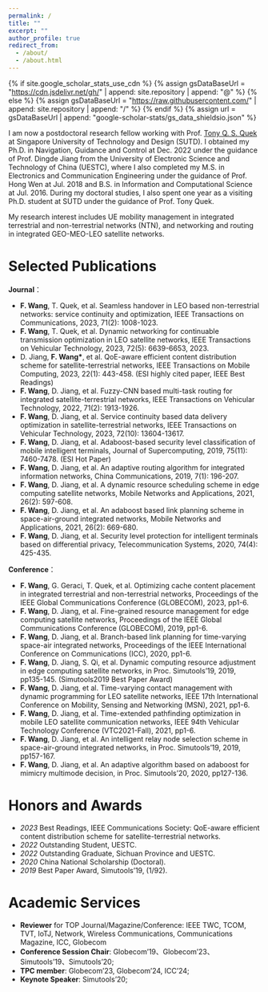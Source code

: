 ```yaml
---
permalink: /
title: ""
excerpt: ""
author_profile: true
redirect_from: 
  - /about/
  - /about.html
---
```


{% if site.google_scholar_stats_use_cdn %}
{% assign gsDataBaseUrl = "https://cdn.jsdelivr.net/gh/" | append: site.repository | append: "@" %}
{% else %}
{% assign gsDataBaseUrl = "https://raw.githubusercontent.com/" | append: site.repository | append: "/" %}
{% endif %}
{% assign url = gsDataBaseUrl | append: "google-scholar-stats/gs_data_shieldsio.json" %}

<span class='anchor' id='about-me'></span>

I am now a postdoctoral research fellow working with Prof. [Tony Q. S. Quek](https://people.sutd.edu.sg/~tonyquek/) at Singapore University of Technology and Design (SUTD). I obtained my Ph.D. in Navigation, Guidance and Control at Dec. 2022 under the guidance of Prof. Dingde Jiang from the University of Electronic Science and Technology of China (UESTC), where I also completed my M.S. in Electronics and Communication Engineering under the guidance of Prof. Hong Wen at Jul. 2018 and B.S. in Information and Computational Science at Jul. 2016. During my doctoral studies, I also spent one year as a visiting Ph.D. student at SUTD under the guidance of Prof. Tony Quek.

My research interest includes UE mobility management in integrated terrestrial and non-terrestrial networks (NTN), and networking and routing in integrated GEO-MEO-LEO satellite networks. 


# Selected Publications 

**Journal**：
- **F. Wang**, T. Quek, et al. Seamless handover in LEO based non-terrestrial networks: service continuity and optimization, IEEE Transactions on Communications, 2023, 71(2): 1008-1023.
- **F. Wang**, T. Quek, et al. Dynamic networking for continuable transmission optimization in LEO satellite networks, IEEE Transactions on Vehicular Technology, 2023, 72(5): 6639-6653, 2023.
- D. Jiang, **F. Wang\***, et al. QoE-aware efficient content distribution scheme for satellite-terrestrial networks, IEEE Transactions on Mobile Computing, 2023, 22(1): 443-458. (ESI highly cited paper, IEEE Best Readings)
- **F. Wang**, D. Jiang, et al. Fuzzy-CNN based multi-task routing for integrated satellite-terrestrial networks, IEEE Transactions on Vehicular Technology, 2022, 71(2): 1913-1926.
- **F. Wang**, D. Jiang, et al. Service continuity based data delivery optimization in satellite-terrestrial networks, IEEE Transactions on Vehicular Technology, 2023, 72(10): 13604-13617.
- **F. Wang**, D. Jiang, et al. Adaboost-based security level classification of mobile intelligent terminals, Journal of Supercomputing, 2019, 75(11): 7460-7478. (ESI Hot Paper)
- **F. Wang**, D. Jiang, et al. An adaptive routing algorithm for integrated information networks, China Communications, 2019, 7(1): 196-207.
- **F. Wang**, D. Jiang, et al. A dynamic resource scheduling scheme in edge computing satellite networks, Mobile Networks and Applications, 2021, 26(2): 597-608.
- **F. Wang**, D. Jiang, et al. An adaboost based link planning scheme in space-air-ground integrated networks, Mobile Networks and Applications, 2021, 26(2): 669-680.
- **F. Wang**, D. Jiang, et al. Security level protection for intelligent terminals based on differential privacy, Telecommunication Systems, 2020, 74(4): 425-435.

**Conference**：
- **F. Wang**, G. Geraci, T. Quek, et al. Optimizing cache content placement in integrated terrestrial and non-terrestrial networks, Proceedings of the IEEE Global Communications Conference (GLOBECOM), 2023, pp1-6.
- **F. Wang**, D. Jiang, et al. Fine-grained resource management for edge computing satellite networks, Proceedings of the IEEE Global Communications Conference (GLOBECOM), 2019, pp1-6.
- **F. Wang**, D. Jiang, et al. Branch-based link planning for time-varying space-air integrated networks, Proceedings of the IEEE International Conference on Communications (ICC), 2020, pp1-6.
- **F. Wang**, D. Jiang, S. Qi, et al. Dynamic computing resource adjustment in edge computing satellite networks, in Proc. Simutools’19, 2019, pp135-145. (Simutools2019 Best Paper Award)
- **F. Wang**, D. Jiang, et al. Time-varying contact management with dynamic programming for LEO satellite networks, IEEE 17th International Conference on Mobility, Sensing and Networking (MSN), 2021, pp1-6.
- **F. Wang**, D. Jiang, et al. Time-extended pathfinding optimization in mobile LEO satellite communication networks, IEEE 94th Vehicular Technology Conference (VTC2021-Fall), 2021, pp1-6.
- **F. Wang**, D. Jiang, et al. An intelligent relay node selection scheme in space-air-ground integrated networks, in Proc. Simutools’19, 2019, pp157-167.
- **F. Wang**, D. Jiang, et al. An adaptive algorithm based on adaboost for mimicry multimode decision, in Proc. Simutools’20, 2020, pp127-136.


# Honors and Awards
- *2023* Best Readings, IEEE Communications Society: QoE-aware efficient content distribution scheme for satellite-terrestrial networks. 
- *2022* Outstanding Student, UESTC.
- *2022* Outstanding Graduate, Sichuan Province and UESTC.
- *2020* China National Scholarship (Doctoral).
- *2019* Best Paper Award, Simutools’19, (1/92).


# Academic Services
- **Reviewer** for TOP Journal/Magazine/Conference: IEEE TWC, TCOM, TVT, IoTJ, Network, Wireless Communications, Communications Magazine, ICC, Globecom
- **Conference Session Chair**: Globecom’19、Globecom’23、Simutools’19、Simutools’20;
- **TPC member**: Globecom’23, Globecom’24, ICC’24; 
- **Keynote Speaker**: Simutools’20;


